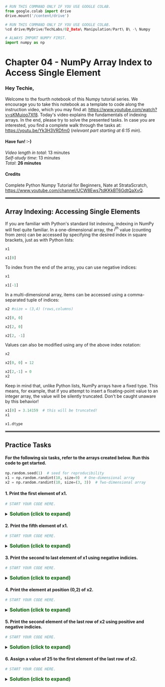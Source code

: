 ```python
# RUN THIS COMMAND ONLY IF YOU USE GOOGLE COLAB.
from google.colab import drive
drive.mount('/content/drive')
```


```python
# RUN THIS COMMAND ONLY IF YOU USE GOOGLE COLAB.
%cd drive/MyDrive/TechLabs/02_Data\ Manipulation/Part\ B\ -\ Numpy
```


```python
# ALWAYS IMPORT NUMPY FIRST.
import numpy as np
```

# Chapter 04 - NumPy Array Index to Access Single Element 
### Hey Techie,   
Welcome to the fourth notebook of this Numpy tutorial series. We encourage you to take this notebook as a template to code along the instruction video, which you may find at: https://www.youtube.com/watch?v=sKMuioo7Xf8. Today's video explains the fundamentals of indexing arrays. In the end, please try to solve the presented tasks. In case you are interested, you find a complete walk through the tasks at: https://youtu.be/Yk3H3VRDfm0 (*relevant part starting at 6:15 min*). 

#### Have fun! :-)   
*Video length in total*: 13 minutes   
*Self-study time*: 13 minutes   
*Total*: **26 minutes**   
#### Credits
Complete Python Numpy Tutorial for Beginners, Nate at StrataScratch, https://www.youtube.com/channel/UCW8Ews7tdKKkBT6GdtQaXvQ.
<hr style="border:2px solid gray"> </hr>   

## Array Indexing: Accessing Single Elements

If you are familiar with Python's standard list indexing, indexing in NumPy will feel quite familiar.
In a one-dimensional array, the $i^{th}$ value (counting from zero) can be accessed by specifying the desired index in square brackets, just as with Python lists:


```python
x1
```


```python
x1[0]
```

To index from the end of the array, you can use negative indices:


```python
x1
```


```python
x1[-1]
```

In a multi-dimensional array, items can be accessed using a comma-separated tuple of indices:


```python
x2 #size = (3,4) (rows,columns)
```


```python
x2[0, 0]
```


```python
x2[2, 0]
```


```python
x2[2, -1]
```

Values can also be modified using any of the above index notation:


```python
x2
```


```python
x2[0, 0] = 12
```


```python
x2[2,-1] = 0
x2
```

Keep in mind that, unlike Python lists, NumPy arrays have a fixed type.
This means, for example, that if you attempt to insert a floating-point value to an integer array, the value will be silently truncated. Don't be caught unaware by this behavior!


```python
x1[0] = 3.14159  # this will be truncated!
x1
```


```python
x1.dtype
```

<hr style="border:2px solid gray"> </hr>   

## Practice Tasks   

#### For the following six tasks, refer to the arrays created below. Run this code to get started.


```python
np.random.seed(1)  # seed for reproducibility
x1 = np.random.randint(10, size=9)  # One-dimensional array
x2 = np.random.randint(10, size=(3, 3))  # Two-dimensional array
```

#### 1. Print the first element of x1.


```python
# START YOUR CODE HERE.

```

<details>    
<summary>
    <font size="3" color="darkgreen"><b>Solution (click to expand)</b></font>
</summary>
<p>
    <code>print(x1[0])</code>
</p>
</details>

#### 2. Print the fifth element of x1.


```python
# START YOUR CODE HERE.

```

<details>    
<summary>
    <font size="3" color="darkgreen"><b>Solution (click to expand)</b></font>
</summary>
<p>
    <code>print(x1[4])</code>
</p>
</details>

#### 3. Print the second to last element of x1 using negative indicies.


```python
# START YOUR CODE HERE.

```

<details>    
<summary>
    <font size="3" color="darkgreen"><b>Solution (click to expand)</b></font>
</summary>
<p>
    <code>print(x1[-2])</code>
</p>
</details>

#### 4. Print the element at position (0,2) of x2.


```python
# START YOUR CODE HERE.

```

<details>    
<summary>
    <font size="3" color="darkgreen"><b>Solution (click to expand)</b></font>
</summary>
<p>
    <code>print(x2[0, 2])</code>
</p>
</details>

#### 5. Print the second element of the last row of x2 using positive and negative indicies.


```python
# START YOUR CODE HERE.

```

<details>    
<summary>
    <font size="3" color="darkgreen"><b>Solution (click to expand)</b></font>
</summary>
<p>
    <code>print(x2[-1, 1])</code>
</p>
</details>

#### 6. Assign a value of 25 to the first element of the last row of x2.


```python
# START YOUR CODE HERE.

```

<details>    
<summary>
    <font size="3" color="darkgreen"><b>Solution (click to expand)</b></font>
</summary>
<p>
    <code>x2[-1, 0] = 25</code>
</p>
</details>
